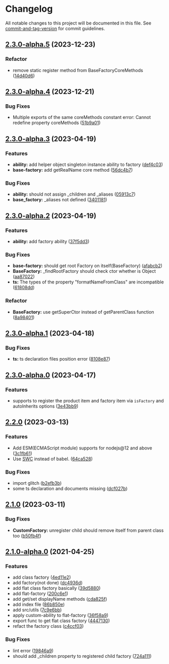 # Changelog

All notable changes to this project will be documented in this file. See [commit-and-tag-version](https://github.com/absolute-version/commit-and-tag-version) for commit guidelines.

## [2.3.0-alpha.5](https://github.com/snowyu/custom-factory.js/compare/v2.3.0-alpha.4...v2.3.0-alpha.5) (2023-12-23)


### Refactor

* remove static register method from BaseFactoryCoreMethods ([14d40d6](https://github.com/snowyu/custom-factory.js/commit/14d40d6b8ab0e0d7ed8c3eee8364449c2165c4de))

## [2.3.0-alpha.4](https://github.com/snowyu/custom-factory.js/compare/v2.3.0-alpha.3...v2.3.0-alpha.4) (2023-12-21)


### Bug Fixes

* Multiple exports of the same coreMethods constant error: Cannot redefine property coreMethods ([51b9a01](https://github.com/snowyu/custom-factory.js/commit/51b9a01e34f9b6e9c380a03b5c1b4eb987b6def3))

## [2.3.0-alpha.3](https://github.com/snowyu/custom-factory.js/compare/v2.3.0-alpha.2...v2.3.0-alpha.3) (2023-04-19)


### Features

* **ability:** add helper object singleton instance ability to factory ([def4c03](https://github.com/snowyu/custom-factory.js/commit/def4c03aedd68aa4564cd53091cf016fa8117f70))
* **base-factory:** add getRealName core method ([56dc4b7](https://github.com/snowyu/custom-factory.js/commit/56dc4b72eaec2d5571b940f4bfbe49291f560e68))


### Bug Fixes

* **ability:** should not assign _children and _aliases ([05913c7](https://github.com/snowyu/custom-factory.js/commit/05913c779bc7c40a799fce1cbce3b3e6f903d16b))
* **base_factory:** _aliases not defined ([3401181](https://github.com/snowyu/custom-factory.js/commit/340118122cefb6aef116f4943b952955b422b48e))

## [2.3.0-alpha.2](https://github.com/snowyu/custom-factory.js/compare/v2.3.0-alpha.1...v2.3.0-alpha.2) (2023-04-19)


### Features

* **ability:** add factory ability ([37f5dd3](https://github.com/snowyu/custom-factory.js/commit/37f5dd3ac97a381fe6e81772ed1cdeb1e75ec4d9))


### Bug Fixes

* **base-factory:** should get root Factory on itself(BaseFactory) ([afabcb2](https://github.com/snowyu/custom-factory.js/commit/afabcb2372df3d52e40a871ff567768cfa879f17))
* **BaseFactory:** _findRootFactory should check ctor whether is Object ([aa87022](https://github.com/snowyu/custom-factory.js/commit/aa870225b93afccb8e308e1d2f9f3a81cb241eff))
* **ts:** The types of the property "formatNameFromClass" are incompatible ([61808dd](https://github.com/snowyu/custom-factory.js/commit/61808dd93512ad3d73849d944c69e3c9b5ab1326))


### Refactor

* **BaseFactory:** use getSuperCtor instead of getParentClass function ([8a98401](https://github.com/snowyu/custom-factory.js/commit/8a9840181e7e6c8fd31ad4c8e903010e9c4625a9))

## [2.3.0-alpha.1](https://github.com/snowyu/custom-factory.js/compare/v2.3.0-alpha.0...v2.3.0-alpha.1) (2023-04-18)


### Bug Fixes

* **ts:** ts declaration files position error ([8108e87](https://github.com/snowyu/custom-factory.js/commit/8108e87e7977d1cdb0535ea93c25fa7efae2d529))

## [2.3.0-alpha.0](https://github.com/snowyu/custom-factory.js/compare/v2.2.0...v2.3.0-alpha.0) (2023-04-17)


### Features

* supports to register the product item and factory item via `isFactory` and autoInherits options ([3e43bb9](https://github.com/snowyu/custom-factory.js/commit/3e43bb99ee09477d3c5ab8e49556ff7826504c42))

## [2.2.0](https://github.com/snowyu/custom-factory.js/compare/v2.1.0...v2.2.0) (2023-03-13)


### Features

* Add ESM(ECMAScript module) supports for nodejs@12 and above ([3c1fb61](https://github.com/snowyu/custom-factory.js/commit/3c1fb6153351284b5cd275e2bcba5ff8f8126246))
* Use [SWC](https://swc.rs/) instead of babel. ([64ca528](https://github.com/snowyu/custom-factory.js/commit/64ca5281e943596467a591662e28c9aabdf8f687))


### Bug Fixes

* import glitch ([b2efb3b](https://github.com/snowyu/custom-factory.js/commit/b2efb3bbb14481d344f166b10d034c237b86cd04))
* some ts declaration and documents missing ([dcf027b](https://github.com/snowyu/custom-factory.js/commit/dcf027bbf6d04c5f32116fe16708ac7f83a567d8))

## [2.1.0](https://github.com/snowyu/custom-factory.js/compare/v2.1.0-alpha.0...v2.1.0) (2023-03-11)


### Bug Fixes

* **CustomFactory:** unregister child should remove itself from parent class too ([b50fb4f](https://github.com/snowyu/custom-factory.js/commit/b50fb4fe47bba3d509c26939c9de760cca9917cc))

## [2.1.0-alpha.0](https://github.com/snowyu/custom-factory.js/compare/v1.5.0...v2.1.0-alpha.0) (2021-04-25)


### Features

* add class factory ([4ed11e2](https://github.com/snowyu/custom-factory.js/commit/4ed11e28001937687233b84a653a77be29ad0b2e))
* add factory(not done) ([dc4936d](https://github.com/snowyu/custom-factory.js/commit/dc4936d696a0bd3a385bf79a6820054f3925bffd))
* add flat class factory basically ([39d5880](https://github.com/snowyu/custom-factory.js/commit/39d5880a922b0ac9728ca0eccb6b1baacfd8cd44))
* add flat-factory ([200c6e1](https://github.com/snowyu/custom-factory.js/commit/200c6e17e7e6ac3d5a94e33d935600502021d9b9))
* add get/set displayName methods ([cda825f](https://github.com/snowyu/custom-factory.js/commit/cda825fdccaffdb60a12f1bcf77a726a97c0595b))
* add index file ([86b850e](https://github.com/snowyu/custom-factory.js/commit/86b850ee8695f9233e36af80b72402aa6b8e5fa7))
* add src/utils ([7c9e6bb](https://github.com/snowyu/custom-factory.js/commit/7c9e6bb7abb686385238283e111ee9a68ad6026a))
* apply custom-ability to flat-factory ([36f58a9](https://github.com/snowyu/custom-factory.js/commit/36f58a9203a18e143b448ce94667d12d88c1d166))
* export func to get flat class factory ([4447130](https://github.com/snowyu/custom-factory.js/commit/4447130e9b8b69fac2df6e7cb6de5cb157ba0bf6))
* refact the factory class ([c4ccf03](https://github.com/snowyu/custom-factory.js/commit/c4ccf0357f69bbeec7c1dccf7994ebfbd4ff2383))


### Bug Fixes

* lint error ([19846a9](https://github.com/snowyu/custom-factory.js/commit/19846a91896d234a46cb47dcfef9920df8752d5d))
* should add _children property to registered child factory ([724a111](https://github.com/snowyu/custom-factory.js/commit/724a1118edaeb9aacc0cf2562f67e881a608cba4))
